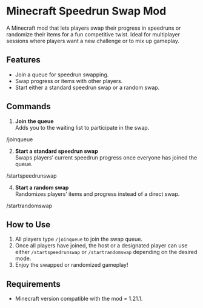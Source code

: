 # Minecraft Speedrun Swap Mod

A Minecraft mod that lets players swap their progress in speedruns or randomize their items for a fun competitive twist. Ideal for multiplayer sessions where players want a new challenge or to mix up gameplay.

## Features

- Join a queue for speedrun swapping.
- Swap progress or items with other players.
- Start either a standard speedrun swap or a random swap.

## Commands

1. **Join the queue**  
Adds you to the waiting list to participate in the swap.  

/joinqueue


2. **Start a standard speedrun swap**  
Swaps players’ current speedrun progress once everyone has joined the queue.

/startspeedrunswap


4. **Start a random swap**  
Randomizes players’ items and progress instead of a direct swap.  

/startrandomswap


## How to Use

1. All players type `/joinqueue` to join the swap queue.  
2. Once all players have joined, the host or a designated player can use either `/startspeedrunswap` or `/startrandomswap` depending on the desired mode.  
3. Enjoy the swapped or randomized gameplay!

## Requirements

- Minecraft version compatible with the mod = 1.21.1.  

